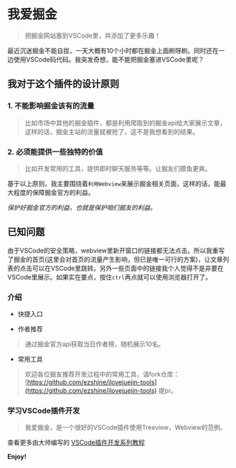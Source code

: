 # 我爱掘金

> 把掘金网站塞到VSCode里，并添加了更多乐趣！

最近沉迷掘金不能自拔，一天大概有10个小时都在掘金上面刷呀刷。同时还在一边使用VSCode码代码。我突发奇想，能不能把掘金塞进VSCode里呢？

## 我对于这个插件的设计原则

### 1. 不能影响掘金该有的流量

> 比如市场中其他的掘金插件，都是利用爬取到的掘金api给大家展示文章，这样的话，掘金主站的流量就被抢了，这不是我想看到的结果。

### 2. 必须能提供一些独特的价值

> 比如开发常用的工具，提供即时聊天服务等等。让掘友们摸鱼更爽。

基于以上原则，我主要围绕着`利用Webview`来展示掘金相关页面，这样的话，能最大程度的保障掘金官方的利益。

*保护好掘金官方的利益，也就是保护咱们掘友的利益。*

## 已知问题

由于VSCode的安全策略，webview里新开窗口的链接都无法点击。所以我重写了掘金的首页(这里会对首页的流量产生影响，但已是唯一可行的方案)，让文章列表的点击可以在VSCode里跳转。另外一些页面中的链接我个人觉得不是非要在VSCode里展示。如果实在要点，按住`ctrl`再点就可以使用浏览器打开了。

### 介绍

- 快捷入口

- 作者推荐

> 通过掘金官方api获取当日作者榜，随机展示10名。

- 常用工具

> 欢迎各位掘友推荐开发过程中的常用工具，请fork仓库： [https://github.com/ezshine/ilovejuejin-tools](https://github.com/ezshine/ilovejuejin-tools) 提pr。


### 学习VSCode插件开发

> 我爱掘金，是一个很好的VSCode插件使用Treeview，Webview的范例。

查看更多由大帅编写的 [VSCode插件开发系列教程](https://juejin.cn/post/6910137208607506439)


**Enjoy!**
